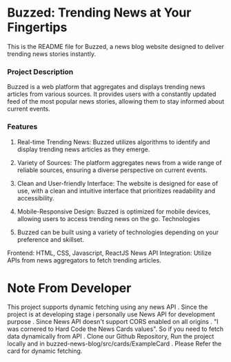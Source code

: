 # Buzzed: Trending News at Your Fingertips

This is the README file for Buzzed, a news blog website designed to deliver trending news stories instantly.

### Project Description

Buzzed is a web platform that aggregates and displays trending news articles from various sources. It provides users with a constantly updated feed of the most popular news stories, allowing them to stay informed about current events.

### Features

1. Real-time Trending News: Buzzed utilizes algorithms to identify and display trending news articles as they emerge.

2. Variety of Sources: The platform aggregates news from a wide range of reliable sources, ensuring a diverse perspective on current events.

3. Clean and User-friendly Interface: The website is designed for ease of use, with a clean and intuitive interface that prioritizes readability and accessibility.

4. Mobile-Responsive Design: Buzzed is optimized for mobile devices, allowing users to access trending news on the go.
Technologies

5. Buzzed can be built using a variety of technologies depending on your preference and skillset.

Frontend: HTML, CSS, Javascript, ReactJS
News API Integration: Utilize APIs from news aggregators to fetch trending articles.

# Note From Developer 

This project supports dynamic fetching using any news API . Since the project is at developing stage i personally use News API for development purpose . Since News API doesn't support CORS enabled on all origins . "I was cornered to Hard Code the News Cards values". So if you need to fetch data dynamically from API . Clone our Github Repository, Run the project locally and in buzzed-news-blog/src/cards/ExampleCard . Please Refer the card for dynamic fetching. 